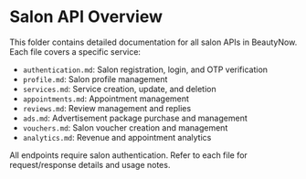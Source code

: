 # Salon API Overview

This folder contains detailed documentation for all salon APIs in BeautyNow. Each file covers a specific service:

- `authentication.md`: Salon registration, login, and OTP verification
- `profile.md`: Salon profile management
- `services.md`: Service creation, update, and deletion
- `appointments.md`: Appointment management
- `reviews.md`: Review management and replies
- `ads.md`: Advertisement package purchase and management
- `vouchers.md`: Salon voucher creation and management
- `analytics.md`: Revenue and appointment analytics

All endpoints require salon authentication. Refer to each file for request/response details and usage notes.
